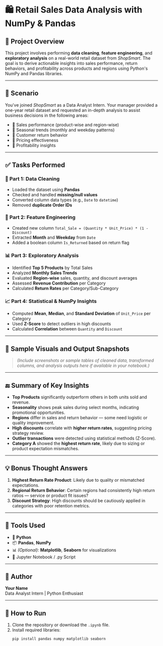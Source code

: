 # 🛍️ Retail Sales Data Analysis with NumPy & Pandas

## 📌 Project Overview

This project involves performing **data cleaning**, **feature engineering**, and **exploratory analysis** on a real-world retail dataset from *ShopSmart*. The goal is to derive actionable insights into sales performance, return behaviors, and profitability across products and regions using Python's NumPy and Pandas libraries.

---

## 🧾 Scenario

You've joined *ShopSmart* as a Data Analyst Intern. Your manager provided a one-year retail dataset and requested an in-depth analysis to assist business decisions in the following areas:

- 🔹 Sales performance (product-wise and region-wise)
- 🔹 Seasonal trends (monthly and weekday patterns)
- 🔹 Customer return behavior
- 🔹 Pricing effectiveness
- 🔹 Profitability insights

---

## ✅ Tasks Performed

### 📂 Part 1: Data Cleaning
- Loaded the dataset using **Pandas**
- Checked and handled **missing/null values**
- Converted column data types (e.g., `Date` to `datetime`)
- Removed **duplicate Order IDs**

### 🔧 Part 2: Feature Engineering
- Created new column `Total_Sale = (Quantity * Unit_Price) * (1 - Discount)`
- Extracted **Month** and **Weekday** from `Date`
- Added a boolean column `Is_Returned` based on return flag

### 📊 Part 3: Exploratory Analysis
- Identified **Top 5 Products** by Total Sales
- Analyzed **Monthly Sales Trends**
- Evaluated **Region-wise** sales, quantity, and discount averages
- Assessed **Revenue Contribution** per Category
- Calculated **Return Rates** per Category/Sub-Category

### 📈 Part 4: Statistical & NumPy Insights
- Computed **Mean**, **Median**, and **Standard Deviation** of `Unit_Price` per Category
- Used **Z-Score** to detect outliers in high discounts
- Calculated **Correlation** between `Quantity` and `Discount`

---

## 📌 Sample Visuals and Output Snapshots

> *(Include screenshots or sample tables of cleaned data, transformed columns, and analysis outputs here if available in your notebook.)*

---

## 🔚 Summary of Key Insights

- **Top Products** significantly outperform others in both units sold and revenue.
- **Seasonality** shows peak sales during select months, indicating promotional opportunities.
- **Regions** differ in sales and return behavior — some need logistic or quality improvement.
- **High discounts** correlate with **higher return rates**, suggesting pricing strategy review.
- **Outlier transactions** were detected using statistical methods (Z-Score).
- **Category A** showed the **highest return rate**, likely due to sizing or product expectation mismatches.

---

## 💡 Bonus Thought Answers

1. **Highest Return Rate Product**: Likely due to quality or mismatched expectations.
2. **Regional Return Behavior**: Certain regions had consistently high return ratios — service or product fit issues?
3. **Discount Strategy**: High discounts should be cautiously applied in categories with poor retention metrics.

---

## 🔧 Tools Used

- 🐍 **Python**
- 📦 **Pandas**, **NumPy**
- 📊 *(Optional)*: **Matplotlib**, **Seaborn** for visualizations
- 📓 Jupyter Notebook / .py Script

---

## 👤 Author

**Your Name**  
Data Analyst Intern | Python Enthusiast

---

## 📁 How to Run

1. Clone the repository or download the `.ipynb` file.
2. Install required libraries:
   ```bash
   pip install pandas numpy matplotlib seaborn
